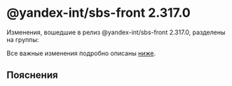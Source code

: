 # @yandex-int/sbs-front 2.317.0

<!-- ЧЕЛОВЕЧЕСКОЕ ВСТУПЛЕНИЕ -->

Изменения, вошедшие в релиз @yandex-int/sbs-front 2.317.0, разделены на группы:

Все важные изменения подробно описаны [ниже](#Пояснения).

## Пояснения

